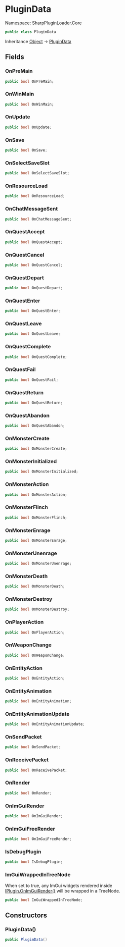 # PluginData

Namespace: SharpPluginLoader.Core

```csharp
public class PluginData
```

Inheritance [Object](https://docs.microsoft.com/en-us/dotnet/api/System.Object) → [PluginData](./SharpPluginLoader.Core.PluginData.md)

## Fields

### **OnPreMain**

```csharp
public bool OnPreMain;
```

### **OnWinMain**

```csharp
public bool OnWinMain;
```

### **OnUpdate**

```csharp
public bool OnUpdate;
```

### **OnSave**

```csharp
public bool OnSave;
```

### **OnSelectSaveSlot**

```csharp
public bool OnSelectSaveSlot;
```

### **OnResourceLoad**

```csharp
public bool OnResourceLoad;
```

### **OnChatMessageSent**

```csharp
public bool OnChatMessageSent;
```

### **OnQuestAccept**

```csharp
public bool OnQuestAccept;
```

### **OnQuestCancel**

```csharp
public bool OnQuestCancel;
```

### **OnQuestDepart**

```csharp
public bool OnQuestDepart;
```

### **OnQuestEnter**

```csharp
public bool OnQuestEnter;
```

### **OnQuestLeave**

```csharp
public bool OnQuestLeave;
```

### **OnQuestComplete**

```csharp
public bool OnQuestComplete;
```

### **OnQuestFail**

```csharp
public bool OnQuestFail;
```

### **OnQuestReturn**

```csharp
public bool OnQuestReturn;
```

### **OnQuestAbandon**

```csharp
public bool OnQuestAbandon;
```

### **OnMonsterCreate**

```csharp
public bool OnMonsterCreate;
```

### **OnMonsterInitialized**

```csharp
public bool OnMonsterInitialized;
```

### **OnMonsterAction**

```csharp
public bool OnMonsterAction;
```

### **OnMonsterFlinch**

```csharp
public bool OnMonsterFlinch;
```

### **OnMonsterEnrage**

```csharp
public bool OnMonsterEnrage;
```

### **OnMonsterUnenrage**

```csharp
public bool OnMonsterUnenrage;
```

### **OnMonsterDeath**

```csharp
public bool OnMonsterDeath;
```

### **OnMonsterDestroy**

```csharp
public bool OnMonsterDestroy;
```

### **OnPlayerAction**

```csharp
public bool OnPlayerAction;
```

### **OnWeaponChange**

```csharp
public bool OnWeaponChange;
```

### **OnEntityAction**

```csharp
public bool OnEntityAction;
```

### **OnEntityAnimation**

```csharp
public bool OnEntityAnimation;
```

### **OnEntityAnimationUpdate**

```csharp
public bool OnEntityAnimationUpdate;
```

### **OnSendPacket**

```csharp
public bool OnSendPacket;
```

### **OnReceivePacket**

```csharp
public bool OnReceivePacket;
```

### **OnRender**

```csharp
public bool OnRender;
```

### **OnImGuiRender**

```csharp
public bool OnImGuiRender;
```

### **OnImGuiFreeRender**

```csharp
public bool OnImGuiFreeRender;
```

### **IsDebugPlugin**

```csharp
public bool IsDebugPlugin;
```

### **ImGuiWrappedInTreeNode**

When set to true, any ImGui widgets rendered inside [IPlugin.OnImGuiRender()](./SharpPluginLoader.Core.IPlugin.md#onimguirender) will be wrapped in a TreeNode.

```csharp
public bool ImGuiWrappedInTreeNode;
```

## Constructors

### **PluginData()**

```csharp
public PluginData()
```
